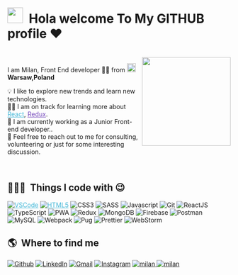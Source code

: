 # <img src="https://cdn.jsdelivr.net/gh/Th3Wall/assets-cdn/PersonalGithubReadme/HandGreet.gif" width="35px" />&nbsp;<b> Hola welcome To My GITHUB profile ♥</b>

<br >

<img align="right" src="https://i.pinimg.com/originals/cd/d9/76/cdd97628928661edc4902fa9d97342c5.jpg" width="200"/>
<p aligh="left">
  <p>I am Milan, Front End developer 👨‍💻 from <img src="https://encrypted-tbn0.gstatic.com/images?q=tbn:ANd9GcRIPyoH8ngTx9ptUbUFkZhZ5Ueo-YzXwpXg1A&usqp=CAU" width="20px"/> <b>Warsaw,Poland</b></p>

💡&nbsp;I like to explore new trends and learn new technologies.\
 🏃‍♂️&nbsp;I am on track for learning more about <a style="color:#45b8d8" href="https://reactjs.org/" target="_blank"><u>React</u></a>, <a style="color:#764ABC" href="https://redux.js.org/" target="_blank"><u>Redux</u></a>.\
 🚧&nbsp;I am currently working as a Junior Front-end developer.</a>.\
 💬&nbsp;Feel free to reach out to me for consulting, volunteering or just for some interesting discussion.

</p>
<br>

<h2> 👨🏻‍💻 &nbsp;Things I code with 😉</h2>
<p>
 <a style="color:#45b8d8" href="https://code.visualstudio.com/" target="_blank">
 <img alt="VSCode" src="https://img.shields.io/badge/-Visual_Studio_Code-0078D4?style=flat-square&logo=visual%20studio%20code&logoColor=white" /></a>
<a style="color:#45b8d8" href="https://www.tutorialspoint.com/html5/index.htm" target="_blank">
  <img alt="HTML5" src="https://img.shields.io/badge/-HTML5-E34F26?style=flat-square&logo=html5&logoColor=white" /></a>

  <img alt="CSS3" src="https://img.shields.io/badge/-CSS3-1572B6?style=flat-square&logo=visual%20studio%20code&logoColor=white" />
    <img alt="SASS" src="https://img.shields.io/badge/-SASS-fdf8fd?style=flat-square&logo=SASS&logoColor=db6bd1" />
  <img alt="Javascript" src="https://img.shields.io/badge/-JavaScript-F7DF1E?style=flat-square&logo=javascript&logoColor=black" />
  <img alt="Git" src="https://img.shields.io/badge/-Git-F05032?style=flat-square&logo=git&logoColor=white" />
  <img alt="ReactJS" src="https://img.shields.io/badge/-ReactJS-45b8d8?style=flat-square&logo=react&logoColor=white" />
  <img alt="TypeScript" src="https://img.shields.io/badge/-TypeScript-3178c6?style=flat-square&logo=typescript&logoColor=white">
  <img alt="PWA" src="https://img.shields.io/badge/-PWA-801f95?style=flat-square&logo=PWA&logoColor=white">
  <img alt="Redux" src="https://img.shields.io/badge/-Redux-764ABC?style=flat-square&logo=redux&logoColor=white" />
  <img alt="MongoDB" src="https://img.shields.io/badge/-MongoDB-white?style=flat-square&logo=mongodb&logoColor=darkgreen" />
  <img alt="Firebase" src="https://img.shields.io/badge/-Firebase-ffca28?style=flat-square&logo=firebase&logoColor=white" />
  <img alt="Postman" src="https://img.shields.io/badge/-Postman-FF6C37?style=flat-square&logo=postman&logoColor=white" />
  <img alt="MySQL" src="https://img.shields.io/badge/-MySQL-white?style=flat-square&logo=mysql&logoColor=darkgreen" />
  <img alt="Webpack" src="https://img.shields.io/badge/-Webpack-8DD6F9?style=flat-square&logo=webpack&logoColor=white" />
  <img alt="Pug" src="https://img.shields.io/badge/-Pug-A86454?style=flat-square&logo=pug&logoColor=white" />
  <img alt="Prettier" src="https://img.shields.io/badge/-Prettier-F7B93E?style=flat-square&logo=prettier&logoColor=white" />
  <img alt="WebStorm" src="https://img.shields.io/badge/-WebStorm-000000?style=flat-square&logo=webstorm&logoColor=white" />
</p>

<h2 >🌎 &nbsp;Where to find me</h2>
<p>
  <a href="https://github.com/Milan-960/Milan-960.git" target="_blank"><img alt="Github" src="https://img.shields.io/badge/-GitHub-%2312100E.svg?&style=for-the-badge&logo=Github&logoColor=white" /></a>
  <a href="https://www.linkedin.com/in/milan-sachani-9090" target="_blank"><img alt="LinkedIn" src="https://img.shields.io/badge/-Linkedin-%230077B5.svg?&style=for-the-badge&logo=linkedin&logoColor=white" /></a>
  <a href="mailto:milan.sachani.ms@.com" target="_blank"><img alt="Gmail" src="https://img.shields.io/badge/-Gmail-white?style=for-the-badge&logo=gmail&logoColor=#BB001B" /></a>
  <a href="https://www.instagram.com/milan_00269/" target="_blank"><img alt="Instagram" src="https://img.shields.io/badge/-Instagram-bc2a8d?style=for-the-badge&logo=instagram&logoColor=white" /></a>
  <a href="https://milansachani.dev" target="_blank"><img alt="milan" src="https://img.shields.io/badge/-PortFolio-white?style=flat-square&logo=google&logoColor=black" />
 </a>  
 <a href="https://milansachani.dev" target="_blank"><img alt="milan" src="https://img.shields.io/badge/-PortFolio-%2312100E.svg?&style=for-the-badge&logo=PortFolio&logoColor=black" />
 </a>

</p>
